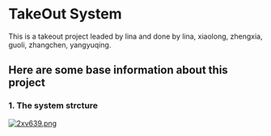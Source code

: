 # TakeOut System
This is a takeout project leaded by lina and done by lina, xiaolong, zhengxia, guoli, zhangchen, yangyuqing.

## Here are some base information about this project
### 1. The system strcture
[![2xv639.png](https://z3.ax1x.com/2021/06/17/2xv639.png)](https://imgtu.com/i/2xv639)
